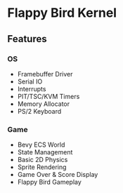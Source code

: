 # Flappy Bird Kernel

## Features
### OS
- Framebuffer Driver
- Serial IO
- Interrupts
- PIT/TSC/KVM Timers
- Memory Allocator
- PS/2 Keyboard

### Game
- Bevy ECS World
- State Management
- Basic 2D Physics
- Sprite Rendering
- Game Over & Score Display
- Flappy Bird Gameplay